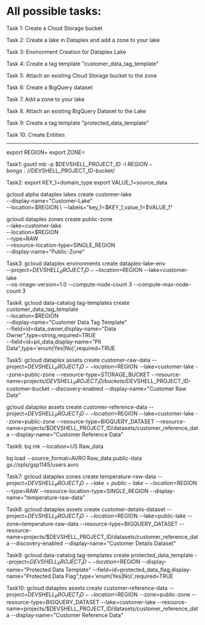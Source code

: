 # All possible tasks: 

Task 1: Create a Cloud Storage bucket

Task 2: Create a lake in Dataplex and add a zone to your lake

Task 3: Environment Creation for Dataplex Lake

Task 4: Create a tag template "customer_data_tag_template"

Task 5: Attach an existing Cloud Storage bucket to the zone

Task 6: Create a BigQuery dataset

Task 7. Add a zone to your lake

Task 8. Attach an existing BigQuery Dataset to the Lake

Task 9: Create a tag template "protected_data_template"

Task 10. Create Entities

------------------------------------------------------------------------------------------------
export REGION=
export ZONE=


Task1:
gsutil mb -p $DEVSHELL_PROJECT_ID -l $REGION -b on gs://$DEVSHELL_PROJECT_ID-bucket/

Task2:
export KEY_1=domain_type
export VALUE_1=source_data

gcloud alpha dataplex lakes create customer-lake \
--display-name="Customer-Lake" \
 --location=$REGION \
 --labels="key_1=$KEY_1,value_1=$VALUE_1"

gcloud dataplex zones create public-zone \
    --lake=customer-lake \
    --location=$REGION \
    --type=RAW \
    --resource-location-type=SINGLE_REGION \
    --display-name="Public-Zone"

Task3:
gcloud dataplex environments create dataplex-lake-env \
           --project=$DEVSHELL_PROJECT_ID --location=$REGION --lake=customer-lake \
           --os-image-version=1.0 --compute-node-count 3  --compute-max-node-count 3

Task4:
gcloud data-catalog tag-templates create customer_data_tag_template \
    --location=$REGION \
    --display-name="Customer Data Tag Template" \
    --field=id=data_owner,display-name="Data Owner",type=string,required=TRUE \
    --field=id=pii_data,display-name="PII Data",type='enum(Yes|No)',required=TRUE

Task5:
gcloud dataplex assets create customer-raw-data --project=$DEVSHELL_PROJECT_ID --location=$REGION --lake=customer-lake --zone=public-zone --resource-type=STORAGE_BUCKET --resource-name=projects/$DEVSHELL_PROJECT_ID/buckets/$DEVSHELL_PROJECT_ID-customer-bucket --discovery-enabled --display-name="Customer Raw Data"

gcloud dataplex assets create customer-reference-data --project=$DEVSHELL_PROJECT_ID --location=$REGION --lake=customer-lake --zone=public-zone --resource-type=BIGQUERY_DATASET --resource-name=projects/$DEVSHELL_PROJECT_ID/datasets/customer_reference_data --display-name="Customer Reference Data"

Task6:
bq mk --location=US Raw_data

bq load --source_format=AVRO Raw_data.public-data gs://spls/gsp1145/users.avro

Task7:
gcloud dataplex zones create temperature-raw-data --project=$DEVSHELL_PROJECT_ID --lake=public-lake --location=$REGION --type=RAW --resource-location-type=SINGLE_REGION --display-name="temperature-raw-data"

Task8:
gcloud dataplex assets create customer-details-dataset --project=$DEVSHELL_PROJECT_ID --location=$REGION --lake=public-lake --zone=temperature-raw-data --resource-type=BIGQUERY_DATASET --resource-name=projects/$DEVSHELL_PROJECT_ID/datasets/customer_reference_data --discovery-enabled --display-name="Customer Details Dataset"

Task9:
gcloud data-catalog tag-templates create protected_data_template --project=$DEVSHELL_PROJECT_ID --location=$REGION --display-name="Protected Data Template" --field=id=protected_data_flag,display-name="Protected Data Flag",type='enum(Yes|No)',required=TRUE

Task10:
gcloud dataplex assets create customer-reference-data --project=$DEVSHELL_PROJECT_ID --location=$REGION --zone=public-zone --resource-type=BIGQUERY_DATASET --lake=customer-lake --resource-name=projects/$DEVSHELL_PROJECT_ID/datasets/customer_reference_data --display-name="Customer Reference Data"
